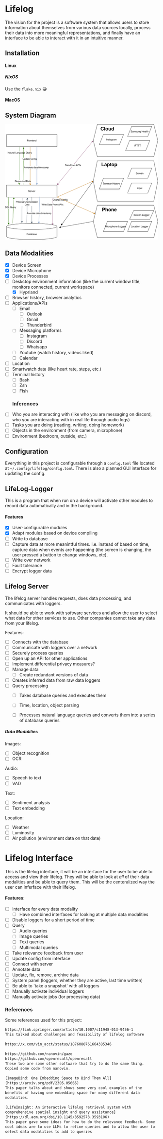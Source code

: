 # Lifelog

The vision for the project is a software system that allows users to store information about themselves from various data sources locally, process their data into more meaningful representations, and finally have an interface to be able to interact with it in an intuitive manner.

## Installation

#### Linux

##### NixOS
Use the `flake.nix` 😀

#### MacOS

## System Diagram

![System Diagram](./docs/Lifelog.drawio.svg)

## Data Modalities

- [x] Device Screen
- [x] Device Microphone
- [x] Device Processes
- [ ] Deskctop environment information (like the current window title, monitors connected, current workspace)
    - [x] Hyprland 
- [ ] Browser history, browser analytics
- [ ] Applications/APIs
    - [ ] Email
        - [ ] Outlook
        - [ ] Gmail
        - [ ] Thunderbird
    - [ ] Messaging platforms
        - [ ] Instagram
        - [ ] Discord
        - [ ] Whatsapp
    - [ ] Youtube (watch history, videos liked)
    - [ ] Calendar
- [ ] Location
- [ ] Smartwatch data (like heart rate, steps, etc.)
- [ ] Terminal history
    - [ ] Bash
    - [ ] Zsh
    - [ ] Fish

  ### Inferences
- [ ] Who you are interacting with (like who you are messaging on discord, who you are interacting with in real life through audio logs)
- [ ] Tasks you are doing (reading, writing, doing homework)
- [ ] Objects in the environment (from camera, microphone)
- [ ] Environment (bedroom, outside, etc.)

## Configuration
Everything in this project is configurable through a `config.toml` file located at `~/.config/lifelog/config.toml`. There is also a planned GUI interface for updating the config.

## LifeLog-Logger

This is a program that when run on a device will activate other modules to record data automatically and in the background. 

#### Features

- [X] User-configurable modules
- [X] Adapt modules based on device compiling
- [ ] Write to database
- [ ] Capture data at more meanintful times. I.e. instead of based on time, capture data when events are happening (the screen is changing, the user pressed a button to change windows, etc).
- [ ] Write over network
- [ ] Fault tolerance
- [ ] Encrypt logger data

## Lifelog Server

The lifelog server handles requests, does data processing, and communicates with loggers.

It should be able to work with software services and allow the user to select what data for other services to use. Other companies cannot take any data from your lifelog.

Features:
- [ ] Connects with the database
- [ ] Communicate with loggers over a network
- [ ] Securely process queries
- [ ] Open up an API for other applications
- [ ] Implement differential privacy measures?
- [ ] Manage data
    - [ ] Create redundant versions of data
- [ ] Creates inferred data from raw data loggers
- [ ] Query processing
    - [ ] Takes database queries and executes them
    - [ ] Time, location, object parsing
    - [ ] Processes natural language queries and converts them into a series of database queries


##### Data Modalities

Images:

- [ ] Object recognition
- [ ] OCR

Audio:

- [ ] Speech to text
- [ ] VAD

Text:

- [ ] Sentiment analysis
- [ ] Text embedding

Location:

- [ ] Weather
- [ ] Luminosity
- [ ] Air pollution (environment data on that date)

# Lifelog Interface

This is the lifelog interface, it will be an interface for the user to be able to access and view their lifelog. They will be able to look at _all_ of their data modalities and be able to query them. This will be the centeralized way the user can inferface with their lifelog.

#### Features:
- [ ] Interface for every data modality
    - [ ] Have combined interfaces for looking at multiple data modalities
- [ ] Disable loggers for a short period of time
- [ ] Query
    - [ ] Audio queries
    - [ ] Image queries
    - [ ] Text queries
    - [ ] Multimodal queries
- [ ] Take relevance feedback from user
- [ ] Update config from interface
- [ ] Connect with server
- [ ] Annotate data
- [ ] Update, fix, remove, archive data
- [ ] System panel (loggers, whether they are active, last time written)
- [ ] Be able to 'take a snapshot' with all loggers
- [ ] Manually activate individual loggers
- [ ] Manually activate jobs (for processing data)

### References

Some references used for this project:
```
https://link.springer.com/article/10.1007/s11948-013-9456-1
This talked about challenges and feasibility of lifelog software

https://x.com/vin_acct/status/1876088761664385346

https://github.com/nanovin/gaze
https://github.com/openrecall/openrecall
These two are some other software that try to do the same thing. Copied some code from nanovin.

[ImageBind: One Embedding Space to Bind Them All](https://arxiv.org/pdf/2305.05665)
This paper talks about and shows some very cool examples of the benefits of having one embedding space for many different data modalities.

[LifeInsight: An interactive lifelog retrieval system with comprehensive spatial insight and query assistance](https://dl.acm.org/doi/10.1145/3592573.3593106)
This paper gave some ideas for how to do the relevance feedback. Some cool ideas are to use LLMs to refine queries and to allow the user to select data modalities to add to queries
```
